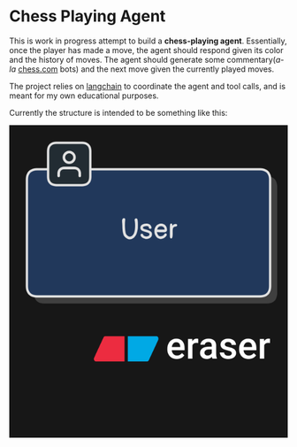 # Chess Playing Agent

This is work in progress attempt to build a **chess-playing agent**.
Essentially, once the player has made a move, the agent should respond given its color and the history of moves.
The agent should generate some commentary(*a-la* [chess.com](chess.com) bots) and the next move given the currently played moves.

The project relies on [langchain](https://www.langchain.com/langchain) to coordinate the agent and tool calls, and is meant for my own educational purposes.

Currently the structure is intended to be something like this:

![Diagram](./img/diagram.svg)
